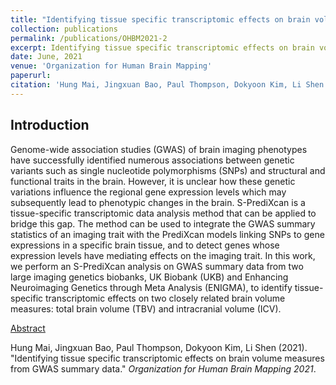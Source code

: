 ```yaml
---
title: "Identifying tissue specific transcriptomic effects on brain volume measures from GWAS summary data (Abstract)"
collection: publications
permalink: /publications/OHBM2021-2
excerpt: Identifying tissue specific transcriptomic effects on brain volume measures from GWAS summary data.
date: June, 2021
venue: 'Organization for Human Brain Mapping'
paperurl: 
citation: 'Hung Mai, Jingxuan Bao, Paul Thompson, Dokyoon Kim, Li Shen (2021). &quot;Identifying tissue specific transcriptomic effects on brain volume measures from GWAS summary data.&quot; <i>Organization for Human Brain Mapping 2021</i>.'
---
```


## Introduction
Genome-wide association studies (GWAS) of brain imaging phenotypes have successfully identified numerous associations between genetic variants such as single nucleotide polymorphisms (SNPs) and structural and functional traits in the brain. However, it is unclear how these genetic variations influence the regional gene expression levels which may subsequently lead to phenotypic changes in the brain. S-PrediXcan is a tissue-specific transcriptomic data analysis method that can be applied to bridge this gap. The method can be used to integrate the GWAS summary statistics of an imaging trait with the PrediXcan models linking SNPs to gene expressions in a specific brain tissue, and to detect genes whose expression levels have mediating effects on the imaging trait. In this work, we perform an S-PrediXcan analysis on GWAS summary data from two large imaging genetics biobanks, UK Biobank (UKB) and Enhancing Neuroimaging Genetics through Meta Analysis (ENIGMA), to identify tissue-specific transcriptomic effects on two closely related brain volume measures: total brain volume (TBV) and intracranial volume (ICV).

[Abstract](https://ww4.aievolution.com/hbm2101/index.cfm?do=abs.viewAbs&src=ext&abs=1731)

Hung Mai, Jingxuan Bao, Paul Thompson, Dokyoon Kim, Li Shen (2021). &quot;Identifying tissue specific transcriptomic effects on brain volume measures from GWAS summary data.&quot; <i>Organization for Human Brain Mapping 2021</i>.

